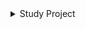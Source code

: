 <details markdown="1">
<summary>Study Project</summary>
<br />

Algorithm `Python` \
https://github.com/kyungeun-j/algorithm 
<br>

FrontMentor `HTML` `CSS` `JavaScript` \
https://github.com/kyungeun-j/frontend-mentor-challenges 
<br>

Todo `React` \
https://github.com/kyungeun-j/todo_list
<br>

Pika  `Python` `Flask` `JavaScript`\
https://github.com/kyungeun-j/zzang_pika

</details>
